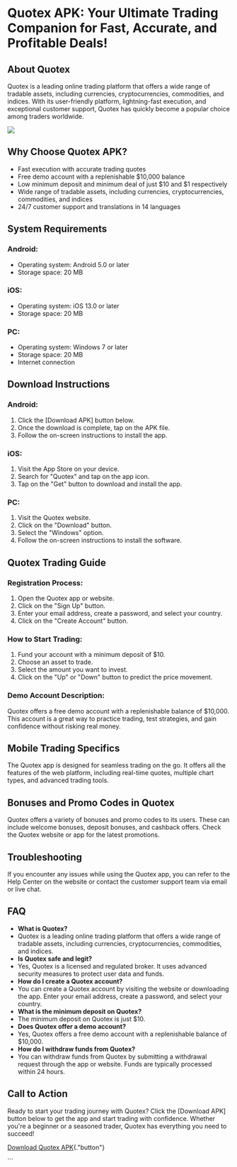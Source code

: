 # Quotex APK: Your Ultimate Trading Companion for Fast, Accurate, and Profitable Deals!

## About Quotex

Quotex is a leading online trading platform that offers a wide range of
tradable assets, including currencies, cryptocurrencies, commodities,
and indices. With its user-friendly platform, lightning-fast execution,
and exceptional customer support, Quotex has quickly become a popular
choice among traders worldwide.

[![](https://static.quotex.io/files/1_en/300_250.jpg)](https://traff.sbs/brokerqxsignupf)

## Why Choose Quotex APK?

-   Fast execution with accurate trading quotes
-   Free demo account with a replenishable \$10,000 balance
-   Low minimum deposit and minimum deal of just \$10 and \$1
    respectively
-   Wide range of tradable assets, including currencies,
    cryptocurrencies, commodities, and indices
-   24/7 customer support and translations in 14 languages

## System Requirements

### Android:

-   Operating system: Android 5.0 or later
-   Storage space: 20 MB

### iOS:

-   Operating system: iOS 13.0 or later
-   Storage space: 20 MB

### PC:

-   Operating system: Windows 7 or later
-   Storage space: 20 MB
-   Internet connection

## Download Instructions

### Android:

1.  Click the \[Download APK\] button below.
2.  Once the download is complete, tap on the APK file.
3.  Follow the on-screen instructions to install the app.

### iOS:

1.  Visit the App Store on your device.
2.  Search for "Quotex" and tap on the app icon.
3.  Tap on the "Get" button to download and install the app.

### PC:

1.  Visit the Quotex website.
2.  Click on the "Download" button.
3.  Select the "Windows" option.
4.  Follow the on-screen instructions to install the software.

## Quotex Trading Guide

### Registration Process:

1.  Open the Quotex app or website.
2.  Click on the "Sign Up" button.
3.  Enter your email address, create a password, and select your
    country.
4.  Click on the "Create Account" button.

### How to Start Trading:

1.  Fund your account with a minimum deposit of \$10.
2.  Choose an asset to trade.
3.  Select the amount you want to invest.
4.  Click on the "Up" or "Down" button to predict the price
    movement.

### Demo Account Description:

Quotex offers a free demo account with a replenishable balance of
\$10,000. This account is a great way to practice trading, test
strategies, and gain confidence without risking real money.

## Mobile Trading Specifics

The Quotex app is designed for seamless trading on the go. It offers all
the features of the web platform, including real-time quotes, multiple
chart types, and advanced trading tools.

## Bonuses and Promo Codes in Quotex

Quotex offers a variety of bonuses and promo codes to its users. These
can include welcome bonuses, deposit bonuses, and cashback offers. Check
the Quotex website or app for the latest promotions.

## Troubleshooting

If you encounter any issues while using the Quotex app, you can refer to
the Help Center on the website or contact the customer support team via
email or live chat.

## FAQ

-   **What is Quotex?**
-   Quotex is a leading online trading platform that offers a wide range
    of tradable assets, including currencies, cryptocurrencies,
    commodities, and indices.
-   **Is Quotex safe and legit?**
-   Yes, Quotex is a licensed and regulated broker. It uses advanced
    security measures to protect user data and funds.
-   **How do I create a Quotex account?**
-   You can create a Quotex account by visiting the website or
    downloading the app. Enter your email address, create a password,
    and select your country.
-   **What is the minimum deposit on Quotex?**
-   The minimum deposit on Quotex is just \$10.
-   **Does Quotex offer a demo account?**
-   Yes, Quotex offers a free demo account with a replenishable balance
    of \$10,000.
-   **How do I withdraw funds from Quotex?**
-   You can withdraw funds from Quotex by submitting a withdrawal
    request through the app or website. Funds are typically processed
    within 24 hours.

## Call to Action

Ready to start your trading journey with Quotex? Click the \[Download
APK\] button below to get the app and start trading with confidence.
Whether you\'re a beginner or a seasoned trader, Quotex has everything
you need to succeed!

[Download Quotex
APK](\%22https://traff.sbs/quotexonelink\%22){."button"}

\`\`\`

